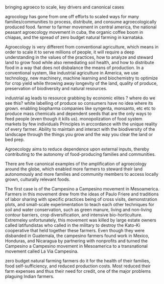 
bringing agroeco to scale, key drivers and canonical cases

agrocology has gone from one off efforts to scaled ways for many families/communities to process, distribute, and consume agroecologically produced food. 
farmer to farmer movement in central america, the national peasant agroecology movement in cuba, the organic coffee boom in chiapas, and the spread of zero budget natural farming in karnataka. 

Agroecology is very different from conventional agriculture, which means in order to scale it to serve millions of people, it will require a deep understanding in the values of the practices, how to analyze and steward land to grow food while also remediating soil health, and how to distribute food in a way that does not disbalance the means of production. In a conventional system, like industrial agriculture in America, we use technology, new machinery, machine learning and biochemistry to optimize for crop yield while throwing away longevity of the land, quality of produce, preservation of biodiversity and natural resources.

industrial ag leads to resource grabbing by economic elites ? where do we see this?
	white labelling of produce so consumers have no idea where its grown. 
	enabling biopharma companies like syngenta, monsanto, etc etc to produce mass chemicals and dependent seeds that are the only ways to feed people (even though it kills us). 
	monopolization of food system markets by few individuals
Principles in arccordance with the unique reality of every farmer. Ability to maintain and interact with the biodiversity of the landscape through the things you grow and the way you clear the land or bed prep.  

Agroecology aims to reduce
dependence upon external inputs, thereby contributing to the autonomy of
food-producing families and communities. 

There are five canonical examples of the amplification of agroecology around the globe, which enabled more farmers to steward their land autonomously and more families and community members to access locally grown, culturally relevant foods. 

The first case is of the Campesino a Campesino movement in Mesoamerica. Farmers in this movement drew from the ideas of Paulo Friere and traditions of labor sharing with specific practices being of cross visits, demonstration plots, and
small-scale experimentation to teach each other techniques for soil and
water conservation, such as green manure, living and non-living contour
barriers, crop diversification, and intensive bio-horticulture. Extremeley unfortunately, this movement was killed by large estate owners called latifundistas who called in the military to destroy the Kato-Ki cooperative that held together these farmers. Even though they were disbanded in Guatemala, the campesino farmers found work in Mexico, Honduras, and Nicaragua by partnering with nonprofits and turned the Campesino a Campesino movement in Mesoamerica to a transnational movement called La Via Campesina. 


zero budget natural farming 
farmers do it for the health of their families, food self-sufficiency, and reduced production costs. Most reduced their farm expenses and thus their need for credit, one of the major problems plaguing Indian farmers.